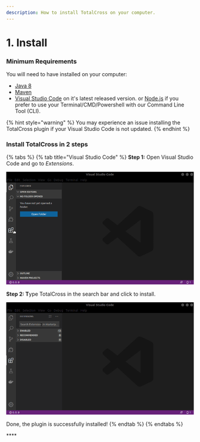 ```yaml
---
description: How to install TotalCross on your computer.
---
```


# 1. Install

### Minimum Requirements

You will need to have installed on your computer:

* [Java 8](https://learn.totalcross.com/documentation/miscelaneous/java-8)
* [Maven](https://learn.totalcross.com/documentation/miscelaneous/maven)
* [Visual Studio Code](../miscelaneous/installing-visual-studio-code.md) on it's latest released version. or [Node.js](https://nodejs.org/en/) if you prefer to use your Terminal/CMD/Powershell with our Command Line Tool \(CLI\).

{% hint style="warning" %}
You may experience an issue installing the TotalCross plugin if your Visual Studio Code is not updated.
{% endhint %}

### Install TotalCross in 2 steps

{% tabs %}
{% tab title="Visual Studio Code" %}
**Step 1:** Open Visual Studio Code and go to _Extensions_.

![Finding the Extensions panel on Visual Studio Code](../../.gitbook/assets/extensions%20%281%29.gif)

**Step 2: T**ype TotalCross in the search bar and click to install.

![Installing the TotalCross plugin](../../.gitbook/assets/totalcross.gif)

Done, the plugin is successfully installed! 
{% endtab %}
{% endtabs %}

\*\*\*\*

